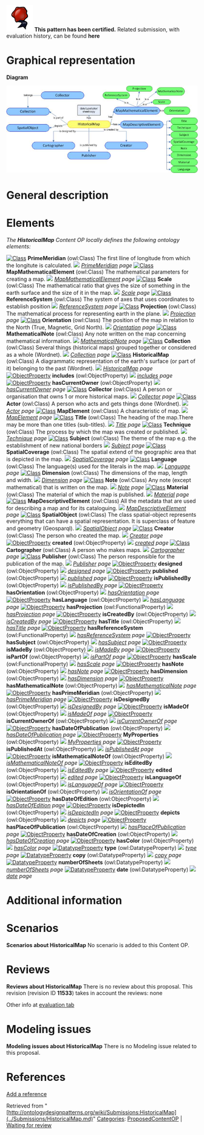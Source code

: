 [![](../images/thumb/b/b5/Certified.png/70px-Certified.png)](../Image/Certified.png.md "Certified.png") __This pattern has been certified.__
Related submission, with evaluation history, can be found __here__





#  Graphical representation


__Diagram__




[![Image:HistoricalMap.jpg](../images/3/3a/HistoricalMap.jpg)](../Image/HistoricalMap.jpg.md "Image:HistoricalMap.jpg")




#  General description


  




#  Elements


_The __HistoricalMap__ Content OP locally defines the following ontology elements:_



[![Class](../../../../../../../../../../../../../../../../../../../../../../../../../images/thumb/2/27/Class.gif/20px-Class.gif)](../Image/Class.gif.md "Class") __PrimeMeridian__ (owl:Class) The first lline of longitude from which the longitute is calculated. 
 [![](../../../../../../../../../../../../../../../../../../../../../../../../../../../../../../../../../../../../../../../../../../../../../../../../../../../../../../../../../../../../../../../../../../images/thumb/8/87/ArrowRight.gif/11px-ArrowRight.gif)](../Image/ArrowRight.gif.md "ArrowRight.gif") _[PrimeMeridian](../Submissions/HistoricalMap/PrimeMeridian.md "Submissions:HistoricalMap/PrimeMeridian") page_
[![Class](../../../../../../../../../../../../../../../../../../../../../../../../../images/thumb/2/27/Class.gif/20px-Class.gif)](../Image/Class.gif.md "Class") __MapMathematicalElement__ (owl:Class) The mathematical parameters for creating a map. 
 [![](../../../../../../../../../../../../../../../../../../../../../../../../../../../../../../../../../../../../../../../../../../../../../../../../../../../../../../../../../../../../../../../../../../images/thumb/8/87/ArrowRight.gif/11px-ArrowRight.gif)](../Image/ArrowRight.gif.md "ArrowRight.gif") _[MapMathematicalElement](../Submissions/HistoricalMap/MapMathematicalElement.md "Submissions:HistoricalMap/MapMathematicalElement") page_
[![Class](../../../../../../../../../../../../../../../../../../../../../../../../../images/thumb/2/27/Class.gif/20px-Class.gif)](../Image/Class.gif.md "Class") __Scale__ (owl:Class) The mathematical ratio that gives the size of something in the earth surface and the size of it in the map. 
 [![](../../../../../../../../../../../../../../../../../../../../../../../../../../../../../../../../../../../../../../../../../../../../../../../../../../../../../../../../../../../../../../../../../../images/thumb/8/87/ArrowRight.gif/11px-ArrowRight.gif)](../Image/ArrowRight.gif.md "ArrowRight.gif") _[Scale](../Submissions/HistoricalMap/Scale.md "Submissions:HistoricalMap/Scale") page_
[![Class](../../../../../../../../../../../../../../../../../../../../../../../../../images/thumb/2/27/Class.gif/20px-Class.gif)](../Image/Class.gif.md "Class") __ReferenceSystem__ (owl:Class) The system of axes that uses coordinates to establish position 
 [![](../../../../../../../../../../../../../../../../../../../../../../../../../../../../../../../../../../../../../../../../../../../../../../../../../../../../../../../../../../../../../../../../../../images/thumb/8/87/ArrowRight.gif/11px-ArrowRight.gif)](../Image/ArrowRight.gif.md "ArrowRight.gif") _[ReferenceSystem](../Submissions/HistoricalMap/ReferenceSystem.md "Submissions:HistoricalMap/ReferenceSystem") page_
[![Class](../../../../../../../../../../../../../../../../../../../../../../../../../images/thumb/2/27/Class.gif/20px-Class.gif)](../Image/Class.gif.md "Class") __Projection__ (owl:Class) The mathematical process for representing earth in the plane. 
 [![](../../../../../../../../../../../../../../../../../../../../../../../../../../../../../../../../../../../../../../../../../../../../../../../../../../../../../../../../../../../../../../../../../../images/thumb/8/87/ArrowRight.gif/11px-ArrowRight.gif)](../Image/ArrowRight.gif.md "ArrowRight.gif") _[Projection](../Submissions/HistoricalMap/Projection.md "Submissions:HistoricalMap/Projection") page_
[![Class](../../../../../../../../../../../../../../../../../../../../../../../../../images/thumb/2/27/Class.gif/20px-Class.gif)](../Image/Class.gif.md "Class") __Orientation__ (owl:Class) The position of the map in relation to the North (True, Magnetic, Grid North). 
 [![](../../../../../../../../../../../../../../../../../../../../../../../../../../../../../../../../../../../../../../../../../../../../../../../../../../../../../../../../../../../../../../../../../../images/thumb/8/87/ArrowRight.gif/11px-ArrowRight.gif)](../Image/ArrowRight.gif.md "ArrowRight.gif") _[Orientation](../Submissions/HistoricalMap/Orientation.md "Submissions:HistoricalMap/Orientation") page_
[![Class](../../../../../../../../../../../../../../../../../../../../../../../../../images/thumb/2/27/Class.gif/20px-Class.gif)](../Image/Class.gif.md "Class") __MathematicalNote__ (owl:Class) Any note written on the map concerning mathematical information. 
 [![](../../../../../../../../../../../../../../../../../../../../../../../../../../../../../../../../../../../../../../../../../../../../../../../../../../../../../../../../../../../../../../../../../../images/thumb/8/87/ArrowRight.gif/11px-ArrowRight.gif)](../Image/ArrowRight.gif.md "ArrowRight.gif") _[MathematicalNote](../Submissions/HistoricalMap/MathematicalNote.md "Submissions:HistoricalMap/MathematicalNote") page_
[![Class](../../../../../../../../../../../../../../../../../../../../../../../../../images/thumb/2/27/Class.gif/20px-Class.gif)](../Image/Class.gif.md "Class") __Collection__ (owl:Class) Several things (historical maps) grouped together or considered as a whole (Wordnet). 
 [![](../../../../../../../../../../../../../../../../../../../../../../../../../../../../../../../../../../../../../../../../../../../../../../../../../../../../../../../../../../../../../../../../../../images/thumb/8/87/ArrowRight.gif/11px-ArrowRight.gif)](../Image/ArrowRight.gif.md "ArrowRight.gif") _[Collection](../Submissions/HistoricalMap/Collection.md "Submissions:HistoricalMap/Collection") page_
[![Class](../../../../../../../../../../../../../../../../../../../../../../../../../images/thumb/2/27/Class.gif/20px-Class.gif)](../Image/Class.gif.md "Class") __HistoricalMap__ (owl:Class) A diagrammatic representation of the earth's surface (or part of it) belonging to the past (Wordnet). 
 [![](../../../../../../../../../../../../../../../../../../../../../../../../../../../../../../../../../../../../../../../../../../../../../../../../../../../../../../../../../../../../../../../../../../images/thumb/8/87/ArrowRight.gif/11px-ArrowRight.gif)](../Image/ArrowRight.gif.md "ArrowRight.gif") _[HistoricalMap](../Submissions/HistoricalMap/HistoricalMap.md "Submissions:HistoricalMap/HistoricalMap") page_
[![ObjectProperty](../../../../../../../../../../../../../../../../../../../../../../../../../../../../../../../../../../../../../images/thumb/c/c3/ObjectProperty.gif/20px-ObjectProperty.gif)](../Image/ObjectProperty.gif.md "ObjectProperty") __includes__ (owl:ObjectProperty) 
 [![](../../../../../../../../../../../../../../../../../../../../../../../../../../../../../../../../../../../../../../../../../../../../../../../../../../../../../../../../../../../../../../../../../../images/thumb/8/87/ArrowRight.gif/11px-ArrowRight.gif)](../Image/ArrowRight.gif.md "ArrowRight.gif") _[includes](../Submissions/HistoricalMap/includes.md "Submissions:HistoricalMap/includes") page_
[![ObjectProperty](../../../../../../../../../../../../../../../../../../../../../../../../../../../../../../../../../../../../../images/thumb/c/c3/ObjectProperty.gif/20px-ObjectProperty.gif)](../Image/ObjectProperty.gif.md "ObjectProperty") __hasCurrentOwner__ (owl:ObjectProperty) 
 [![](../../../../../../../../../../../../../../../../../../../../../../../../../../../../../../../../../../../../../../../../../../../../../../../../../../../../../../../../../../../../../../../../../../images/thumb/8/87/ArrowRight.gif/11px-ArrowRight.gif)](../Image/ArrowRight.gif.md "ArrowRight.gif") _[hasCurrentOwner](../Submissions/HistoricalMap/hasCurrentOwner.md "Submissions:HistoricalMap/hasCurrentOwner") page_
[![Class](../../../../../../../../../../../../../../../../../../../../../../../../../images/thumb/2/27/Class.gif/20px-Class.gif)](../Image/Class.gif.md "Class") __Collector__ (owl:Class) A person or organisation that owns 1 or more historical maps. 
 [![](../../../../../../../../../../../../../../../../../../../../../../../../../../../../../../../../../../../../../../../../../../../../../../../../../../../../../../../../../../../../../../../../../../images/thumb/8/87/ArrowRight.gif/11px-ArrowRight.gif)](../Image/ArrowRight.gif.md "ArrowRight.gif") _[Collector](../Submissions/HistoricalMap/Collector.md "Submissions:HistoricalMap/Collector") page_
[![Class](../../../../../../../../../../../../../../../../../../../../../../../../../images/thumb/2/27/Class.gif/20px-Class.gif)](../Image/Class.gif.md "Class") __Actor__ (owl:Class) A person who acts and gets things done (Wordnet). 
 [![](../../../../../../../../../../../../../../../../../../../../../../../../../../../../../../../../../../../../../../../../../../../../../../../../../../../../../../../../../../../../../../../../../../images/thumb/8/87/ArrowRight.gif/11px-ArrowRight.gif)](../Image/ArrowRight.gif.md "ArrowRight.gif") _[Actor](../Submissions/HistoricalMap/Actor.md "Submissions:HistoricalMap/Actor") page_
[![Class](../../../../../../../../../../../../../../../../../../../../../../../../../images/thumb/2/27/Class.gif/20px-Class.gif)](../Image/Class.gif.md "Class") __MapElement__ (owl:Class) A characteristic of map. 
 [![](../../../../../../../../../../../../../../../../../../../../../../../../../../../../../../../../../../../../../../../../../../../../../../../../../../../../../../../../../../../../../../../../../../images/thumb/8/87/ArrowRight.gif/11px-ArrowRight.gif)](../Image/ArrowRight.gif.md "ArrowRight.gif") _[MapElement](../Submissions/HistoricalMap/MapElement.md "Submissions:HistoricalMap/MapElement") page_
[![Class](../../../../../../../../../../../../../../../../../../../../../../../../../images/thumb/2/27/Class.gif/20px-Class.gif)](../Image/Class.gif.md "Class") __Title__ (owl:Class) The heading of the map.There may be more than one titles (sub-titles). 
 [![](../../../../../../../../../../../../../../../../../../../../../../../../../../../../../../../../../../../../../../../../../../../../../../../../../../../../../../../../../../../../../../../../../../images/thumb/8/87/ArrowRight.gif/11px-ArrowRight.gif)](../Image/ArrowRight.gif.md "ArrowRight.gif") _[Title](../Submissions/HistoricalMap/Title.md "Submissions:HistoricalMap/Title") page_
[![Class](../../../../../../../../../../../../../../../../../../../../../../../../../images/thumb/2/27/Class.gif/20px-Class.gif)](../Image/Class.gif.md "Class") __Technique__ (owl:Class) The process by which the map was created or published. 
 [![](../../../../../../../../../../../../../../../../../../../../../../../../../../../../../../../../../../../../../../../../../../../../../../../../../../../../../../../../../../../../../../../../../../images/thumb/8/87/ArrowRight.gif/11px-ArrowRight.gif)](../Image/ArrowRight.gif.md "ArrowRight.gif") _[Technique](../Submissions/HistoricalMap/Technique.md "Submissions:HistoricalMap/Technique") page_
[![Class](../../../../../../../../../../../../../../../../../../../../../../../../../images/thumb/2/27/Class.gif/20px-Class.gif)](../Image/Class.gif.md "Class") __Subject__ (owl:Class) The theme of the map e.g. the establishment of new national borders 
 [![](../../../../../../../../../../../../../../../../../../../../../../../../../../../../../../../../../../../../../../../../../../../../../../../../../../../../../../../../../../../../../../../../../../images/thumb/8/87/ArrowRight.gif/11px-ArrowRight.gif)](../Image/ArrowRight.gif.md "ArrowRight.gif") _[Subject](../Submissions/HistoricalMap/Subject.md "Submissions:HistoricalMap/Subject") page_
[![Class](../../../../../../../../../../../../../../../../../../../../../../../../../images/thumb/2/27/Class.gif/20px-Class.gif)](../Image/Class.gif.md "Class") __SpatialCoverage__ (owl:Class) The spatial extend of the geographic area that is depicted in the map. 
 [![](../../../../../../../../../../../../../../../../../../../../../../../../../../../../../../../../../../../../../../../../../../../../../../../../../../../../../../../../../../../../../../../../../../images/thumb/8/87/ArrowRight.gif/11px-ArrowRight.gif)](../Image/ArrowRight.gif.md "ArrowRight.gif") _[SpatialCoverage](../Submissions/HistoricalMap/SpatialCoverage.md "Submissions:HistoricalMap/SpatialCoverage") page_
[![Class](../../../../../../../../../../../../../../../../../../../../../../../../../images/thumb/2/27/Class.gif/20px-Class.gif)](../Image/Class.gif.md "Class") __Language__ (owl:Class) The language(s) used for the literals in the map. 
 [![](../../../../../../../../../../../../../../../../../../../../../../../../../../../../../../../../../../../../../../../../../../../../../../../../../../../../../../../../../../../../../../../../../../images/thumb/8/87/ArrowRight.gif/11px-ArrowRight.gif)](../Image/ArrowRight.gif.md "ArrowRight.gif") _[Language](../Submissions/HistoricalMap/Language.md "Submissions:HistoricalMap/Language") page_
[![Class](../../../../../../../../../../../../../../../../../../../../../../../../../images/thumb/2/27/Class.gif/20px-Class.gif)](../Image/Class.gif.md "Class") __Dimension__ (owl:Class) The dimensions of the map, length and width. 
 [![](../../../../../../../../../../../../../../../../../../../../../../../../../../../../../../../../../../../../../../../../../../../../../../../../../../../../../../../../../../../../../../../../../../images/thumb/8/87/ArrowRight.gif/11px-ArrowRight.gif)](../Image/ArrowRight.gif.md "ArrowRight.gif") _[Dimension](../Submissions/HistoricalMap/Dimension.md "Submissions:HistoricalMap/Dimension") page_
[![Class](../../../../../../../../../../../../../../../../../../../../../../../../../images/thumb/2/27/Class.gif/20px-Class.gif)](../Image/Class.gif.md "Class") __Note__ (owl:Class) Any note (except mathematical) that is written on the map. 
 [![](../../../../../../../../../../../../../../../../../../../../../../../../../../../../../../../../../../../../../../../../../../../../../../../../../../../../../../../../../../../../../../../../../../images/thumb/8/87/ArrowRight.gif/11px-ArrowRight.gif)](../Image/ArrowRight.gif.md "ArrowRight.gif") _[Note](../Submissions/HistoricalMap/Note.md "Submissions:HistoricalMap/Note") page_
[![Class](../../../../../../../../../../../../../../../../../../../../../../../../../images/thumb/2/27/Class.gif/20px-Class.gif)](../Image/Class.gif.md "Class") __Material__ (owl:Class) The material of which the map is published. 
 [![](../../../../../../../../../../../../../../../../../../../../../../../../../../../../../../../../../../../../../../../../../../../../../../../../../../../../../../../../../../../../../../../../../../images/thumb/8/87/ArrowRight.gif/11px-ArrowRight.gif)](../Image/ArrowRight.gif.md "ArrowRight.gif") _[Material](../Submissions/HistoricalMap/Material.md "Submissions:HistoricalMap/Material") page_
[![Class](../../../../../../../../../../../../../../../../../../../../../../../../../images/thumb/2/27/Class.gif/20px-Class.gif)](../Image/Class.gif.md "Class") __MapDescriptiveElement__ (owl:Class) All the metadata that are used for describing a map and for its cataloguing. 
 [![](../../../../../../../../../../../../../../../../../../../../../../../../../../../../../../../../../../../../../../../../../../../../../../../../../../../../../../../../../../../../../../../../../../images/thumb/8/87/ArrowRight.gif/11px-ArrowRight.gif)](../Image/ArrowRight.gif.md "ArrowRight.gif") _[MapDescriptiveElement](../Submissions/HistoricalMap/MapDescriptiveElement.md "Submissions:HistoricalMap/MapDescriptiveElement") page_
[![Class](../../../../../../../../../../../../../../../../../../../../../../../../../images/thumb/2/27/Class.gif/20px-Class.gif)](../Image/Class.gif.md "Class") __SpatialObject__ (owl:Class) The class spatial-object represents everything that can have a spatial representation. It is superclass of feature and geometry (Geosparql). 
 [![](../../../../../../../../../../../../../../../../../../../../../../../../../../../../../../../../../../../../../../../../../../../../../../../../../../../../../../../../../../../../../../../../../../images/thumb/8/87/ArrowRight.gif/11px-ArrowRight.gif)](../Image/ArrowRight.gif.md "ArrowRight.gif") _[SpatialObject](../Submissions/HistoricalMap/SpatialObject.md "Submissions:HistoricalMap/SpatialObject") page_
[![Class](../../../../../../../../../../../../../../../../../../../../../../../../../images/thumb/2/27/Class.gif/20px-Class.gif)](../Image/Class.gif.md "Class") __Creator__ (owl:Class) The person who created the map. 
 [![](../../../../../../../../../../../../../../../../../../../../../../../../../../../../../../../../../../../../../../../../../../../../../../../../../../../../../../../../../../../../../../../../../../images/thumb/8/87/ArrowRight.gif/11px-ArrowRight.gif)](../Image/ArrowRight.gif.md "ArrowRight.gif") _[Creator](../Submissions/HistoricalMap/Creator.md "Submissions:HistoricalMap/Creator") page_
[![ObjectProperty](../../../../../../../../../../../../../../../../../../../../../../../../../../../../../../../../../../../../../images/thumb/c/c3/ObjectProperty.gif/20px-ObjectProperty.gif)](../Image/ObjectProperty.gif.md "ObjectProperty") __created__ (owl:ObjectProperty) 
 [![](../../../../../../../../../../../../../../../../../../../../../../../../../../../../../../../../../../../../../../../../../../../../../../../../../../../../../../../../../../../../../../../../../../images/thumb/8/87/ArrowRight.gif/11px-ArrowRight.gif)](../Image/ArrowRight.gif.md "ArrowRight.gif") _[created](../Submissions/HistoricalMap/created.md "Submissions:HistoricalMap/created") page_
[![Class](../../../../../../../../../../../../../../../../../../../../../../../../../images/thumb/2/27/Class.gif/20px-Class.gif)](../Image/Class.gif.md "Class") __Cartographer__ (owl:Class) A person who makes maps. 
 [![](../../../../../../../../../../../../../../../../../../../../../../../../../../../../../../../../../../../../../../../../../../../../../../../../../../../../../../../../../../../../../../../../../../images/thumb/8/87/ArrowRight.gif/11px-ArrowRight.gif)](../Image/ArrowRight.gif.md "ArrowRight.gif") _[Cartographer](../Submissions/HistoricalMap/Cartographer.md "Submissions:HistoricalMap/Cartographer") page_
[![Class](../../../../../../../../../../../../../../../../../../../../../../../../../images/thumb/2/27/Class.gif/20px-Class.gif)](../Image/Class.gif.md "Class") __Publisher__ (owl:Class) The person responsible for the publication of the map. 
 [![](../../../../../../../../../../../../../../../../../../../../../../../../../../../../../../../../../../../../../../../../../../../../../../../../../../../../../../../../../../../../../../../../../../images/thumb/8/87/ArrowRight.gif/11px-ArrowRight.gif)](../Image/ArrowRight.gif.md "ArrowRight.gif") _[Publisher](../Submissions/HistoricalMap/Publisher.md "Submissions:HistoricalMap/Publisher") page_
[![ObjectProperty](../../../../../../../../../../../../../../../../../../../../../../../../../../../../../../../../../../../../../images/thumb/c/c3/ObjectProperty.gif/20px-ObjectProperty.gif)](../Image/ObjectProperty.gif.md "ObjectProperty") __designed__ (owl:ObjectProperty) 
 [![](../../../../../../../../../../../../../../../../../../../../../../../../../../../../../../../../../../../../../../../../../../../../../../../../../../../../../../../../../../../../../../../../../../images/thumb/8/87/ArrowRight.gif/11px-ArrowRight.gif)](../Image/ArrowRight.gif.md "ArrowRight.gif") _[designed](../Submissions/HistoricalMap/designed.md "Submissions:HistoricalMap/designed") page_
[![ObjectProperty](../../../../../../../../../../../../../../../../../../../../../../../../../../../../../../../../../../../../../images/thumb/c/c3/ObjectProperty.gif/20px-ObjectProperty.gif)](../Image/ObjectProperty.gif.md "ObjectProperty") __published__ (owl:ObjectProperty) 
 [![](../../../../../../../../../../../../../../../../../../../../../../../../../../../../../../../../../../../../../../../../../../../../../../../../../../../../../../../../../../../../../../../../../../images/thumb/8/87/ArrowRight.gif/11px-ArrowRight.gif)](../Image/ArrowRight.gif.md "ArrowRight.gif") _[published](../Submissions/HistoricalMap/published.md "Submissions:HistoricalMap/published") page_
[![ObjectProperty](../../../../../../../../../../../../../../../../../../../../../../../../../../../../../../../../../../../../../images/thumb/c/c3/ObjectProperty.gif/20px-ObjectProperty.gif)](../Image/ObjectProperty.gif.md "ObjectProperty") __isPublishedBy__ (owl:ObjectProperty) 
 [![](../../../../../../../../../../../../../../../../../../../../../../../../../../../../../../../../../../../../../../../../../../../../../../../../../../../../../../../../../../../../../../../../../../images/thumb/8/87/ArrowRight.gif/11px-ArrowRight.gif)](../Image/ArrowRight.gif.md "ArrowRight.gif") _[isPublishedBy](../Submissions/HistoricalMap/isPublishedBy.md "Submissions:HistoricalMap/isPublishedBy") page_
[![ObjectProperty](../../../../../../../../../../../../../../../../../../../../../../../../../../../../../../../../../../../../../images/thumb/c/c3/ObjectProperty.gif/20px-ObjectProperty.gif)](../Image/ObjectProperty.gif.md "ObjectProperty") __hasOrientation__ (owl:ObjectProperty) 
 [![](../../../../../../../../../../../../../../../../../../../../../../../../../../../../../../../../../../../../../../../../../../../../../../../../../../../../../../../../../../../../../../../../../../images/thumb/8/87/ArrowRight.gif/11px-ArrowRight.gif)](../Image/ArrowRight.gif.md "ArrowRight.gif") _[hasOrientation](../Submissions/HistoricalMap/hasOrientation.md "Submissions:HistoricalMap/hasOrientation") page_
[![ObjectProperty](../../../../../../../../../../../../../../../../../../../../../../../../../../../../../../../../../../../../../images/thumb/c/c3/ObjectProperty.gif/20px-ObjectProperty.gif)](../Image/ObjectProperty.gif.md "ObjectProperty") __hasLanguage__ (owl:ObjectProperty) 
 [![](../../../../../../../../../../../../../../../../../../../../../../../../../../../../../../../../../../../../../../../../../../../../../../../../../../../../../../../../../../../../../../../../../../images/thumb/8/87/ArrowRight.gif/11px-ArrowRight.gif)](../Image/ArrowRight.gif.md "ArrowRight.gif") _[hasLanguage](../Submissions/HistoricalMap/hasLanguage.md "Submissions:HistoricalMap/hasLanguage") page_
[![ObjectProperty](../../../../../../../../../../../../../../../../../../../../../../../../../../../../../../../../../../../../../images/thumb/c/c3/ObjectProperty.gif/20px-ObjectProperty.gif)](../Image/ObjectProperty.gif.md "ObjectProperty") __hasProjection__ (owl:FunctionalProperty) 
 [![](../../../../../../../../../../../../../../../../../../../../../../../../../../../../../../../../../../../../../../../../../../../../../../../../../../../../../../../../../../../../../../../../../../images/thumb/8/87/ArrowRight.gif/11px-ArrowRight.gif)](../Image/ArrowRight.gif.md "ArrowRight.gif") _[hasProjection](../Submissions/HistoricalMap/hasProjection.md "Submissions:HistoricalMap/hasProjection") page_
[![ObjectProperty](../../../../../../../../../../../../../../../../../../../../../../../../../../../../../../../../../../../../../images/thumb/c/c3/ObjectProperty.gif/20px-ObjectProperty.gif)](../Image/ObjectProperty.gif.md "ObjectProperty") __isCreatedBy__ (owl:ObjectProperty) 
 [![](../../../../../../../../../../../../../../../../../../../../../../../../../../../../../../../../../../../../../../../../../../../../../../../../../../../../../../../../../../../../../../../../../../images/thumb/8/87/ArrowRight.gif/11px-ArrowRight.gif)](../Image/ArrowRight.gif.md "ArrowRight.gif") _[isCreatedBy](../Submissions/HistoricalMap/isCreatedBy.md "Submissions:HistoricalMap/isCreatedBy") page_
[![ObjectProperty](../../../../../../../../../../../../../../../../../../../../../../../../../../../../../../../../../../../../../images/thumb/c/c3/ObjectProperty.gif/20px-ObjectProperty.gif)](../Image/ObjectProperty.gif.md "ObjectProperty") __hasTitle__ (owl:ObjectProperty) 
 [![](../../../../../../../../../../../../../../../../../../../../../../../../../../../../../../../../../../../../../../../../../../../../../../../../../../../../../../../../../../../../../../../../../../images/thumb/8/87/ArrowRight.gif/11px-ArrowRight.gif)](../Image/ArrowRight.gif.md "ArrowRight.gif") _[hasTitle](../Submissions/HistoricalMap/hasTitle.md "Submissions:HistoricalMap/hasTitle") page_
[![ObjectProperty](../../../../../../../../../../../../../../../../../../../../../../../../../../../../../../../../../../../../../images/thumb/c/c3/ObjectProperty.gif/20px-ObjectProperty.gif)](../Image/ObjectProperty.gif.md "ObjectProperty") __hasReferenceSystem__ (owl:FunctionalProperty) 
 [![](../../../../../../../../../../../../../../../../../../../../../../../../../../../../../../../../../../../../../../../../../../../../../../../../../../../../../../../../../../../../../../../../../../images/thumb/8/87/ArrowRight.gif/11px-ArrowRight.gif)](../Image/ArrowRight.gif.md "ArrowRight.gif") _[hasReferenceSystem](../Submissions/HistoricalMap/hasReferenceSystem.md "Submissions:HistoricalMap/hasReferenceSystem") page_
[![ObjectProperty](../../../../../../../../../../../../../../../../../../../../../../../../../../../../../../../../../../../../../images/thumb/c/c3/ObjectProperty.gif/20px-ObjectProperty.gif)](../Image/ObjectProperty.gif.md "ObjectProperty") __hasSubject__ (owl:ObjectProperty) 
 [![](../../../../../../../../../../../../../../../../../../../../../../../../../../../../../../../../../../../../../../../../../../../../../../../../../../../../../../../../../../../../../../../../../../images/thumb/8/87/ArrowRight.gif/11px-ArrowRight.gif)](../Image/ArrowRight.gif.md "ArrowRight.gif") _[hasSubject](../Submissions/HistoricalMap/hasSubject.md "Submissions:HistoricalMap/hasSubject") page_
[![ObjectProperty](../../../../../../../../../../../../../../../../../../../../../../../../../../../../../../../../../../../../../images/thumb/c/c3/ObjectProperty.gif/20px-ObjectProperty.gif)](../Image/ObjectProperty.gif.md "ObjectProperty") __isMadeBy__ (owl:ObjectProperty) 
 [![](../../../../../../../../../../../../../../../../../../../../../../../../../../../../../../../../../../../../../../../../../../../../../../../../../../../../../../../../../../../../../../../../../../images/thumb/8/87/ArrowRight.gif/11px-ArrowRight.gif)](../Image/ArrowRight.gif.md "ArrowRight.gif") _[isMadeBy](../Submissions/HistoricalMap/isMadeBy.md "Submissions:HistoricalMap/isMadeBy") page_
[![ObjectProperty](../../../../../../../../../../../../../../../../../../../../../../../../../../../../../../../../../../../../../images/thumb/c/c3/ObjectProperty.gif/20px-ObjectProperty.gif)](../Image/ObjectProperty.gif.md "ObjectProperty") __isPartOf__ (owl:ObjectProperty) 
 [![](../../../../../../../../../../../../../../../../../../../../../../../../../../../../../../../../../../../../../../../../../../../../../../../../../../../../../../../../../../../../../../../../../../images/thumb/8/87/ArrowRight.gif/11px-ArrowRight.gif)](../Image/ArrowRight.gif.md "ArrowRight.gif") _[isPartOf](../Submissions/HistoricalMap/isPartOf.md "Submissions:HistoricalMap/isPartOf") page_
[![ObjectProperty](../../../../../../../../../../../../../../../../../../../../../../../../../../../../../../../../../../../../../images/thumb/c/c3/ObjectProperty.gif/20px-ObjectProperty.gif)](../Image/ObjectProperty.gif.md "ObjectProperty") __hasScale__ (owl:FunctionalProperty) 
 [![](../../../../../../../../../../../../../../../../../../../../../../../../../../../../../../../../../../../../../../../../../../../../../../../../../../../../../../../../../../../../../../../../../../images/thumb/8/87/ArrowRight.gif/11px-ArrowRight.gif)](../Image/ArrowRight.gif.md "ArrowRight.gif") _[hasScale](../Submissions/HistoricalMap/hasScale.md "Submissions:HistoricalMap/hasScale") page_
[![ObjectProperty](../../../../../../../../../../../../../../../../../../../../../../../../../../../../../../../../../../../../../images/thumb/c/c3/ObjectProperty.gif/20px-ObjectProperty.gif)](../Image/ObjectProperty.gif.md "ObjectProperty") __hasNote__ (owl:ObjectProperty) 
 [![](../../../../../../../../../../../../../../../../../../../../../../../../../../../../../../../../../../../../../../../../../../../../../../../../../../../../../../../../../../../../../../../../../../images/thumb/8/87/ArrowRight.gif/11px-ArrowRight.gif)](../Image/ArrowRight.gif.md "ArrowRight.gif") _[hasNote](../Submissions/HistoricalMap/hasNote.md "Submissions:HistoricalMap/hasNote") page_
[![ObjectProperty](../../../../../../../../../../../../../../../../../../../../../../../../../../../../../../../../../../../../../images/thumb/c/c3/ObjectProperty.gif/20px-ObjectProperty.gif)](../Image/ObjectProperty.gif.md "ObjectProperty") __hasDimension__ (owl:ObjectProperty) 
 [![](../../../../../../../../../../../../../../../../../../../../../../../../../../../../../../../../../../../../../../../../../../../../../../../../../../../../../../../../../../../../../../../../../../images/thumb/8/87/ArrowRight.gif/11px-ArrowRight.gif)](../Image/ArrowRight.gif.md "ArrowRight.gif") _[hasDimension](../Submissions/HistoricalMap/hasDimension.md "Submissions:HistoricalMap/hasDimension") page_
[![ObjectProperty](../../../../../../../../../../../../../../../../../../../../../../../../../../../../../../../../../../../../../images/thumb/c/c3/ObjectProperty.gif/20px-ObjectProperty.gif)](../Image/ObjectProperty.gif.md "ObjectProperty") __hasMathematicalNote__ (owl:ObjectProperty) 
 [![](../../../../../../../../../../../../../../../../../../../../../../../../../../../../../../../../../../../../../../../../../../../../../../../../../../../../../../../../../../../../../../../../../../images/thumb/8/87/ArrowRight.gif/11px-ArrowRight.gif)](../Image/ArrowRight.gif.md "ArrowRight.gif") _[hasMathematicalNote](../Submissions/HistoricalMap/hasMathematicalNote.md "Submissions:HistoricalMap/hasMathematicalNote") page_
[![ObjectProperty](../../../../../../../../../../../../../../../../../../../../../../../../../../../../../../../../../../../../../images/thumb/c/c3/ObjectProperty.gif/20px-ObjectProperty.gif)](../Image/ObjectProperty.gif.md "ObjectProperty") __hasPrimeMeridian__ (owl:ObjectProperty) 
 [![](../../../../../../../../../../../../../../../../../../../../../../../../../../../../../../../../../../../../../../../../../../../../../../../../../../../../../../../../../../../../../../../../../../images/thumb/8/87/ArrowRight.gif/11px-ArrowRight.gif)](../Image/ArrowRight.gif.md "ArrowRight.gif") _[hasPrimeMeridian](../Submissions/HistoricalMap/hasPrimeMeridian.md "Submissions:HistoricalMap/hasPrimeMeridian") page_
[![ObjectProperty](../../../../../../../../../../../../../../../../../../../../../../../../../../../../../../../../../../../../../images/thumb/c/c3/ObjectProperty.gif/20px-ObjectProperty.gif)](../Image/ObjectProperty.gif.md "ObjectProperty") __isDesignedBy__ (owl:ObjectProperty) 
 [![](../../../../../../../../../../../../../../../../../../../../../../../../../../../../../../../../../../../../../../../../../../../../../../../../../../../../../../../../../../../../../../../../../../images/thumb/8/87/ArrowRight.gif/11px-ArrowRight.gif)](../Image/ArrowRight.gif.md "ArrowRight.gif") _[isDesignedBy](../Submissions/HistoricalMap/isDesignedBy.md "Submissions:HistoricalMap/isDesignedBy") page_
[![ObjectProperty](../../../../../../../../../../../../../../../../../../../../../../../../../../../../../../../../../../../../../images/thumb/c/c3/ObjectProperty.gif/20px-ObjectProperty.gif)](../Image/ObjectProperty.gif.md "ObjectProperty") __isMadeOf__ (owl:ObjectProperty) 
 [![](../../../../../../../../../../../../../../../../../../../../../../../../../../../../../../../../../../../../../../../../../../../../../../../../../../../../../../../../../../../../../../../../../../images/thumb/8/87/ArrowRight.gif/11px-ArrowRight.gif)](../Image/ArrowRight.gif.md "ArrowRight.gif") _[isMadeOf](../Submissions/HistoricalMap/isMadeOf.md "Submissions:HistoricalMap/isMadeOf") page_
[![ObjectProperty](../../../../../../../../../../../../../../../../../../../../../../../../../../../../../../../../../../../../../images/thumb/c/c3/ObjectProperty.gif/20px-ObjectProperty.gif)](../Image/ObjectProperty.gif.md "ObjectProperty") __isCurrentOwnerOf__ (owl:ObjectProperty) 
 [![](../../../../../../../../../../../../../../../../../../../../../../../../../../../../../../../../../../../../../../../../../../../../../../../../../../../../../../../../../../../../../../../../../../images/thumb/8/87/ArrowRight.gif/11px-ArrowRight.gif)](../Image/ArrowRight.gif.md "ArrowRight.gif") _[isCurrentOwnerOf](../Submissions/HistoricalMap/isCurrentOwnerOf.md "Submissions:HistoricalMap/isCurrentOwnerOf") page_
[![ObjectProperty](../../../../../../../../../../../../../../../../../../../../../../../../../../../../../../../../../../../../../images/thumb/c/c3/ObjectProperty.gif/20px-ObjectProperty.gif)](../Image/ObjectProperty.gif.md "ObjectProperty") __hasDateOfPublication__ (owl:ObjectProperty) 
 [![](../../../../../../../../../../../../../../../../../../../../../../../../../../../../../../../../../../../../../../../../../../../../../../../../../../../../../../../../../../../../../../../../../../images/thumb/8/87/ArrowRight.gif/11px-ArrowRight.gif)](../Image/ArrowRight.gif.md "ArrowRight.gif") _[hasDateOfPublication](../Submissions/HistoricalMap/hasDateOfPublication.md "Submissions:HistoricalMap/hasDateOfPublication") page_
[![ObjectProperty](../../../../../../../../../../../../../../../../../../../../../../../../../../../../../../../../../../../../../images/thumb/c/c3/ObjectProperty.gif/20px-ObjectProperty.gif)](../Image/ObjectProperty.gif.md "ObjectProperty") __MyProperties__ (owl:ObjectProperty) 
 [![](../../../../../../../../../../../../../../../../../../../../../../../../../../../../../../../../../../../../../../../../../../../../../../../../../../../../../../../../../../../../../../../../../../images/thumb/8/87/ArrowRight.gif/11px-ArrowRight.gif)](../Image/ArrowRight.gif.md "ArrowRight.gif") _[MyProperties](../Submissions/HistoricalMap/MyProperties.md "Submissions:HistoricalMap/MyProperties") page_
[![ObjectProperty](../../../../../../../../../../../../../../../../../../../../../../../../../../../../../../../../../../../../../images/thumb/c/c3/ObjectProperty.gif/20px-ObjectProperty.gif)](../Image/ObjectProperty.gif.md "ObjectProperty") __isPublishedAt__ (owl:ObjectProperty) 
 [![](../../../../../../../../../../../../../../../../../../../../../../../../../../../../../../../../../../../../../../../../../../../../../../../../../../../../../../../../../../../../../../../../../../images/thumb/8/87/ArrowRight.gif/11px-ArrowRight.gif)](../Image/ArrowRight.gif.md "ArrowRight.gif") _[isPublishedAt](../Submissions/HistoricalMap/isPublishedAt.md "Submissions:HistoricalMap/isPublishedAt") page_
[![ObjectProperty](../../../../../../../../../../../../../../../../../../../../../../../../../../../../../../../../../../../../../images/thumb/c/c3/ObjectProperty.gif/20px-ObjectProperty.gif)](../Image/ObjectProperty.gif.md "ObjectProperty") __isMathematicalNoteOf__ (owl:ObjectProperty) 
 [![](../../../../../../../../../../../../../../../../../../../../../../../../../../../../../../../../../../../../../../../../../../../../../../../../../../../../../../../../../../../../../../../../../../images/thumb/8/87/ArrowRight.gif/11px-ArrowRight.gif)](../Image/ArrowRight.gif.md "ArrowRight.gif") _[isMathematicalNoteOf](../Submissions/HistoricalMap/isMathematicalNoteOf.md "Submissions:HistoricalMap/isMathematicalNoteOf") page_
[![ObjectProperty](../../../../../../../../../../../../../../../../../../../../../../../../../../../../../../../../../../../../../images/thumb/c/c3/ObjectProperty.gif/20px-ObjectProperty.gif)](../Image/ObjectProperty.gif.md "ObjectProperty") __isEditedBy__ (owl:ObjectProperty) 
 [![](../../../../../../../../../../../../../../../../../../../../../../../../../../../../../../../../../../../../../../../../../../../../../../../../../../../../../../../../../../../../../../../../../../images/thumb/8/87/ArrowRight.gif/11px-ArrowRight.gif)](../Image/ArrowRight.gif.md "ArrowRight.gif") _[isEditedBy](../Submissions/HistoricalMap/isEditedBy.md "Submissions:HistoricalMap/isEditedBy") page_
[![ObjectProperty](../../../../../../../../../../../../../../../../../../../../../../../../../../../../../../../../../../../../../images/thumb/c/c3/ObjectProperty.gif/20px-ObjectProperty.gif)](../Image/ObjectProperty.gif.md "ObjectProperty") __edited__ (owl:ObjectProperty) 
 [![](../../../../../../../../../../../../../../../../../../../../../../../../../../../../../../../../../../../../../../../../../../../../../../../../../../../../../../../../../../../../../../../../../../images/thumb/8/87/ArrowRight.gif/11px-ArrowRight.gif)](../Image/ArrowRight.gif.md "ArrowRight.gif") _[edited](../Submissions/HistoricalMap/edited.md "Submissions:HistoricalMap/edited") page_
[![ObjectProperty](../../../../../../../../../../../../../../../../../../../../../../../../../../../../../../../../../../../../../images/thumb/c/c3/ObjectProperty.gif/20px-ObjectProperty.gif)](../Image/ObjectProperty.gif.md "ObjectProperty") __isLanguageOf__ (owl:ObjectProperty) 
 [![](../../../../../../../../../../../../../../../../../../../../../../../../../../../../../../../../../../../../../../../../../../../../../../../../../../../../../../../../../../../../../../../../../../images/thumb/8/87/ArrowRight.gif/11px-ArrowRight.gif)](../Image/ArrowRight.gif.md "ArrowRight.gif") _[isLanguageOf](../Submissions/HistoricalMap/isLanguageOf.md "Submissions:HistoricalMap/isLanguageOf") page_
[![ObjectProperty](../../../../../../../../../../../../../../../../../../../../../../../../../../../../../../../../../../../../../images/thumb/c/c3/ObjectProperty.gif/20px-ObjectProperty.gif)](../Image/ObjectProperty.gif.md "ObjectProperty") __isOrientationOf__ (owl:ObjectProperty) 
 [![](../../../../../../../../../../../../../../../../../../../../../../../../../../../../../../../../../../../../../../../../../../../../../../../../../../../../../../../../../../../../../../../../../../images/thumb/8/87/ArrowRight.gif/11px-ArrowRight.gif)](../Image/ArrowRight.gif.md "ArrowRight.gif") _[isOrientationOf](../Submissions/HistoricalMap/isOrientationOf.md "Submissions:HistoricalMap/isOrientationOf") page_
[![ObjectProperty](../../../../../../../../../../../../../../../../../../../../../../../../../../../../../../../../../../../../../images/thumb/c/c3/ObjectProperty.gif/20px-ObjectProperty.gif)](../Image/ObjectProperty.gif.md "ObjectProperty") __hasDateOfEdition__ (owl:ObjectProperty) 
 [![](../../../../../../../../../../../../../../../../../../../../../../../../../../../../../../../../../../../../../../../../../../../../../../../../../../../../../../../../../../../../../../../../../../images/thumb/8/87/ArrowRight.gif/11px-ArrowRight.gif)](../Image/ArrowRight.gif.md "ArrowRight.gif") _[hasDateOfEdition](../Submissions/HistoricalMap/hasDateOfEdition.md "Submissions:HistoricalMap/hasDateOfEdition") page_
[![ObjectProperty](../../../../../../../../../../../../../../../../../../../../../../../../../../../../../../../../../../../../../images/thumb/c/c3/ObjectProperty.gif/20px-ObjectProperty.gif)](../Image/ObjectProperty.gif.md "ObjectProperty") __isDepictedIn__ (owl:ObjectProperty) 
 [![](../../../../../../../../../../../../../../../../../../../../../../../../../../../../../../../../../../../../../../../../../../../../../../../../../../../../../../../../../../../../../../../../../../images/thumb/8/87/ArrowRight.gif/11px-ArrowRight.gif)](../Image/ArrowRight.gif.md "ArrowRight.gif") _[isDepictedIn](../Submissions/HistoricalMap/isDepictedIn.md "Submissions:HistoricalMap/isDepictedIn") page_
[![ObjectProperty](../../../../../../../../../../../../../../../../../../../../../../../../../../../../../../../../../../../../../images/thumb/c/c3/ObjectProperty.gif/20px-ObjectProperty.gif)](../Image/ObjectProperty.gif.md "ObjectProperty") __depicts__ (owl:ObjectProperty) 
 [![](../../../../../../../../../../../../../../../../../../../../../../../../../../../../../../../../../../../../../../../../../../../../../../../../../../../../../../../../../../../../../../../../../../images/thumb/8/87/ArrowRight.gif/11px-ArrowRight.gif)](../Image/ArrowRight.gif.md "ArrowRight.gif") _[depicts](../Submissions/HistoricalMap/depicts.md "Submissions:HistoricalMap/depicts") page_
[![ObjectProperty](../../../../../../../../../../../../../../../../../../../../../../../../../../../../../../../../../../../../../images/thumb/c/c3/ObjectProperty.gif/20px-ObjectProperty.gif)](../Image/ObjectProperty.gif.md "ObjectProperty") __hasPlaceOfPublication__ (owl:ObjectProperty) 
 [![](../../../../../../../../../../../../../../../../../../../../../../../../../../../../../../../../../../../../../../../../../../../../../../../../../../../../../../../../../../../../../../../../../../images/thumb/8/87/ArrowRight.gif/11px-ArrowRight.gif)](../Image/ArrowRight.gif.md "ArrowRight.gif") _[hasPlaceOfPublication](../Submissions/HistoricalMap/hasPlaceOfPublication.md "Submissions:HistoricalMap/hasPlaceOfPublication") page_
[![ObjectProperty](../../../../../../../../../../../../../../../../../../../../../../../../../../../../../../../../../../../../../images/thumb/c/c3/ObjectProperty.gif/20px-ObjectProperty.gif)](../Image/ObjectProperty.gif.md "ObjectProperty") __hasDateOfCreation__ (owl:ObjectProperty) 
 [![](../../../../../../../../../../../../../../../../../../../../../../../../../../../../../../../../../../../../../../../../../../../../../../../../../../../../../../../../../../../../../../../../../../images/thumb/8/87/ArrowRight.gif/11px-ArrowRight.gif)](../Image/ArrowRight.gif.md "ArrowRight.gif") _[hasDateOfCreation](../Submissions/HistoricalMap/hasDateOfCreation.md "Submissions:HistoricalMap/hasDateOfCreation") page_
[![ObjectProperty](../../../../../../../../../../../../../../../../../../../../../../../../../../../../../../../../../../../../../images/thumb/c/c3/ObjectProperty.gif/20px-ObjectProperty.gif)](../Image/ObjectProperty.gif.md "ObjectProperty") __hasColor__ (owl:ObjectProperty) 
 [![](../../../../../../../../../../../../../../../../../../../../../../../../../../../../../../../../../../../../../../../../../../../../../../../../../../../../../../../../../../../../../../../../../../images/thumb/8/87/ArrowRight.gif/11px-ArrowRight.gif)](../Image/ArrowRight.gif.md "ArrowRight.gif") _[hasColor](../Submissions/HistoricalMap/hasColor.md "Submissions:HistoricalMap/hasColor") page_
[![DatatypeProperty](../../../../images/thumb/a/a5/DatatypeProperty.gif/20px-DatatypeProperty.gif)](../Image/DatatypeProperty.gif.md "DatatypeProperty") __type__ (owl:DatatypeProperty) 
 [![](../../../../../../../../../../../../../../../../../../../../../../../../../../../../../../../../../../../../../../../../../../../../../../../../../../../../../../../../../../../../../../../../../../images/thumb/8/87/ArrowRight.gif/11px-ArrowRight.gif)](../Image/ArrowRight.gif.md "ArrowRight.gif") _[type](../Submissions/HistoricalMap/type.md "Submissions:HistoricalMap/type") page_
[![DatatypeProperty](../../../../images/thumb/a/a5/DatatypeProperty.gif/20px-DatatypeProperty.gif)](../Image/DatatypeProperty.gif.md "DatatypeProperty") __copy__ (owl:DatatypeProperty) 
 [![](../../../../../../../../../../../../../../../../../../../../../../../../../../../../../../../../../../../../../../../../../../../../../../../../../../../../../../../../../../../../../../../../../../images/thumb/8/87/ArrowRight.gif/11px-ArrowRight.gif)](../Image/ArrowRight.gif.md "ArrowRight.gif") _[copy](../Submissions/HistoricalMap/copy.md "Submissions:HistoricalMap/copy") page_
[![DatatypeProperty](../../../../images/thumb/a/a5/DatatypeProperty.gif/20px-DatatypeProperty.gif)](../Image/DatatypeProperty.gif.md "DatatypeProperty") __numberOfSheets__ (owl:DatatypeProperty) 
 [![](../../../../../../../../../../../../../../../../../../../../../../../../../../../../../../../../../../../../../../../../../../../../../../../../../../../../../../../../../../../../../../../../../../images/thumb/8/87/ArrowRight.gif/11px-ArrowRight.gif)](../Image/ArrowRight.gif.md "ArrowRight.gif") _[numberOfSheets](../Submissions/HistoricalMap/numberOfSheets.md "Submissions:HistoricalMap/numberOfSheets") page_
[![DatatypeProperty](../../../../images/thumb/a/a5/DatatypeProperty.gif/20px-DatatypeProperty.gif)](../Image/DatatypeProperty.gif.md "DatatypeProperty") __date__ (owl:DatatypeProperty) 
 [![](../../../../../../../../../../../../../../../../../../../../../../../../../../../../../../../../../../../../../../../../../../../../../../../../../../../../../../../../../../../../../../../../../../images/thumb/8/87/ArrowRight.gif/11px-ArrowRight.gif)](../Image/ArrowRight.gif.md "ArrowRight.gif") _[date](../Submissions/HistoricalMap/date.md "Submissions:HistoricalMap/date") page_
#  Additional information


#  Scenarios



__Scenarios about HistoricalMap__
No scenario is added to this Content OP.




#  Reviews



__Reviews about HistoricalMap__
There is no review about this proposal.
This revision (revision ID __11533__) takes in account the reviews: none


Other info at [evaluation tab](http://ontologydesignpatterns.org/wiki/index.php?title=Submissions:HistoricalMap&action=evaluation "http://ontologydesignpatterns.org/wiki/index.php?title=Submissions:HistoricalMap&action=evaluation")




  




#  Modeling issues



__Modeling issues about HistoricalMap__
There is no Modeling issue related to this proposal.




  




#  References


[Add a reference](index.php@title=Odp%253AAdd_reference&subject=../Submissions/HistoricalMap.md "http://ontologydesignpatterns.org/wiki/index.php?title=Odp:Add_reference&subject=Submissions%3AHistoricalMap")


  






Retrieved from "[http://ontologydesignpatterns.org/wiki/Submissions:HistoricalMap](../Submissions/HistoricalMap.md)"
 [Categories](http://ontologydesignpatterns.org/wiki/Special:Categories "Special:Categories"): [ProposedContentOP](../Category/ProposedContentOP.md "Category:ProposedContentOP") | [Waiting for review](../Category/Waiting_for_review.md "Category:Waiting for review")